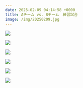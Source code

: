 ```yaml
---
date: 2025-02-09 04:14:58 +0000
title: Aチーム vs. Bチーム　練習試合
image: /img/20250209.jpg
---
```

![](/img/20250209_141708.jpg)

![](/img/20250209_142452.jpg)

![](/img/20250209_142617.jpg)

![](/img/20250209_144915.jpg)

![](/img/20250209_145009.jpg)

![](/img/20250209_151748.jpg)

